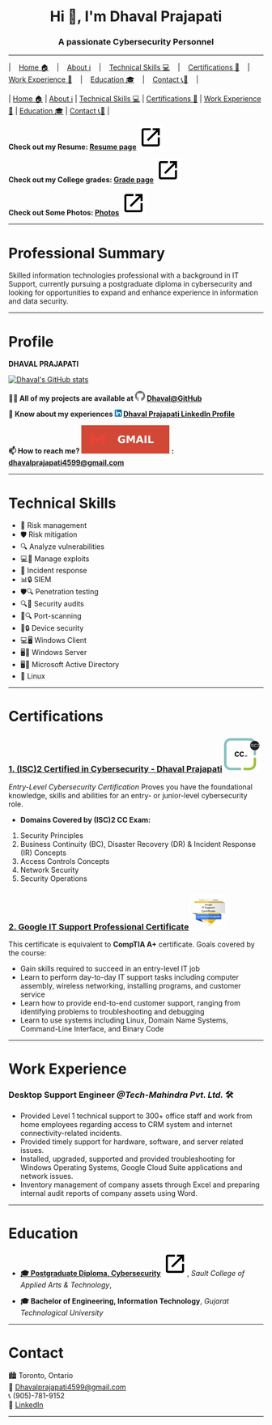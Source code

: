 <h1 align="center">Hi 👋, I'm Dhaval Prajapati</h1>
<h3 align="center">A passionate Cybersecurity Personnel</h3>

***

|&nbsp;&nbsp;&nbsp; [Home 🏠](#profile)  &nbsp;&nbsp;&nbsp;|&nbsp;&nbsp;&nbsp; [About ℹ️](#professional-summary) &nbsp;&nbsp;&nbsp;|&nbsp;&nbsp;&nbsp; [Technical Skills  💻](#technical-skills) &nbsp;&nbsp;&nbsp;|&nbsp;&nbsp;&nbsp; [Certifications 📜](#certifications)  &nbsp;&nbsp;&nbsp;|&nbsp;&nbsp;&nbsp;  [Work Experience 💼](#work-experience)  &nbsp;&nbsp;&nbsp;|&nbsp;&nbsp;&nbsp;  [Education 🎓](#education)  &nbsp;&nbsp;&nbsp;|&nbsp;&nbsp;&nbsp;  [Contact 📞📧](#contact)  &nbsp;&nbsp;&nbsp;|


|  [Home 🏠](#profile)  |  [About ℹ️](#professional-summary)  |  [Technical Skills  💻](#technical-skills)  |  [Certifications 📜](#certifications)  |  [Work Experience 💼](#work-experience)  |  [Education 🎓](#education)  |  [Contact 📞📧](#contact)  |


**Check out my Resume: [Resume page](?page=resume-page)** ![openlink](assets/user/openlink.svg)

**Check out my College grades: [Grade page](?page=grades-page)** ![openlink](assets/user/openlink.svg)

**Check out Some Photos: [Photos](?page=photos-page)** ![openlink](assets/user/openlink.svg)

***

# Professional Summary
Skilled information technologies professional with a background in IT Support, currently pursuing a postgraduate diploma in cybersecurity and looking for opportunities to expand and enhance experience in information and data security.
***

# Profile

**DHAVAL PRAJAPATI**

[![Dhaval's GitHub stats](https://github-readme-stats.vercel.app/api?username=imstrange195&show=reviews,discussions_started,discussions_answered,prs_merged,prs_merged_percentages&show_icons=true&theme=cobalt)](https://github.com/anuraghazra/github-readme-stats)


**👨‍💻 All of my projects are available at  ![GitHub logo](assets/user/github.png)  [Dhaval@GitHub](https://github.com/imstrange195)**


**📄 Know about my experiences  ![LinkedIn Logo](assets/user/linkedin.png)  [Dhaval Prajapati LinkedIn Profile](https://www.linkedin.com/in/dhavalprajapati195/)**


**📫 How to reach me?  ![Gmail logo](assets/user/gmail.svg) : <dhavalprajapati4599@gmail.com>**

***

# Technical Skills
  
- 💼 Risk management
- 🛡️ Risk mitigation
- 🔍 Analyze vulnerabilities
- 💻🔧 Manage exploits
- 🚨 Incident response
- 📊🔒 SIEM
- 🛡️🔍 Penetration testing
- 🔍📝 Security audits
- 🚪🔍 Port-scanning
- 📱🔒 Device security
- 💻🖥️ Windows Client
- 🖥️🔧 Windows Server
- 🖥️📁 Microsoft Active Directory
- 🐧 Linux

***

# Certifications

### [1. (ISC)2 Certified in Cybersecurity - Dhaval Prajapati](https://www.credly.com/badges/b0958515-72a0-4ca7-80dc-022be1a011bb/linked_in_profile) ![ISC2CC](assets/user/isc2cc.png)

_Entry-Level Cybersecurity Certification_
Proves you have the foundational knowledge, skills and abilities for an entry- or junior-level cybersecurity role.
* **Domains Covered by (ISC)2 CC Exam:**
1. Security Principles
2. Business Continuity (BC), Disaster Recovery (DR) & Incident Response (IR) Concepts
3. Access Controls Concepts
4. Network Security
5. Security Operations

### [2. Google IT Support Professional Certificate](https://www.credly.com/badges/40f2f628-4446-4526-a51d-285ac23f7ae2/linked_in_profile) ![ITSupport](assets/user/itsupport.png)

This certificate is equivalent to **CompTIA A+** certificate.
Goals covered by the course:
* Gain skills required to succeed in an entry-level IT job
* Learn to perform day-to-day IT support tasks including computer assembly, wireless networking, installing programs, and customer service
* Learn how to provide end-to-end customer support, ranging from identifying problems to troubleshooting and debugging
* Learn to use systems including Linux, Domain Name Systems, Command-Line Interface, and Binary Code

***

# Work Experience

### Desktop Support Engineer _@Tech-Mahindra Pvt. Ltd._ 🛠️

* Provided Level 1 technical support to 300+ office staff and work from home employees regarding access to CRM system and internet connectivity-related incidents.
* Provided timely support for hardware, software, and server related issues.
* Installed, upgraded, supported and provided troubleshooting for Windows Operating Systems, Google Cloud Suite applications and network issues.
* Inventory management of company assets through Excel and preparing internal audit reports of company assets using Word.
***

# Education

* [**🎓 Postgraduate Diploma, Cybersecurity**](?page=grades-page) ![openlink](assets/user/openlink.svg), 
_Sault College of Applied Arts & Technology_, 


* **🎓 Bachelor of Engineering, Information Technology**,
_Gujarat Technological University_

***

# Contact

🏙️ Toronto, Ontario  
📧 Dhavalprajapati4599@gmail.com  
📞 (905)-781-9152  
🔗 [LinkedIn](linkedin.com/in/dhavalprajapati195)

***
